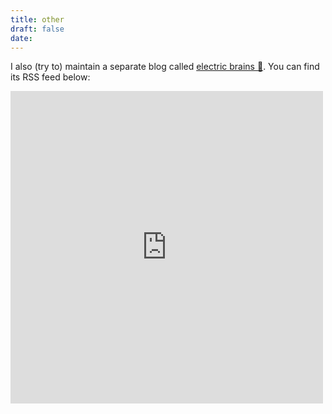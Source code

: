 ```yaml
---
title: other
draft: false
date:
---
```

I also (try to) maintain a separate blog called <a href="https://sykchw.bearblog.dev/">electric brains 🧠</a>.
You can find its RSS feed below:

<div id="widgetmain" style="text-align:left;overflow-y:auto;overflow-x:hidden;width:500px;background-color:#transparent; border:0px solid #333333;"><div id="rsswidget" style="height:500px;"><iframe src="https://www.rssfeedwidget.com/getrss.php?time=1725990980982&amp;x=https%3A%2F%2Fsykchw.bearblog.dev%2Ffeed%2F%3Ftype%3Drss&amp;w=500&amp;h=500&amp;bc=333333&amp;bw=0&amp;bgc=transparent&amp;m=30&amp;it=false&amp;t=(default)&amp;tc=FFFFFF&amp;ts=15&amp;tb=transparent&amp;il=true&amp;lc=3679FF&amp;ls=19&amp;lb=true&amp;id=false&amp;dc=333333&amp;ds=14&amp;idt=true&amp;dtc=55A860&amp;dts=12" border="0" hspace="0" vspace="0" frameborder="no" marginwidth="0" marginheight="0" style="border:0; padding:0; margin:0; width:500px; height:500px;" id="rssOutput">Reading RSS Feed ...</iframe></div><div style="text-align:right;margin-bottom:0;border-top:0px solid #333333;" id="widgetbottom"><span style="font-size:70%">&nbsp;</span><br></div></div>